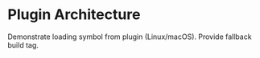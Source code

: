 # Plugin Architecture

Demonstrate loading symbol from plugin (Linux/macOS). Provide fallback build tag.
